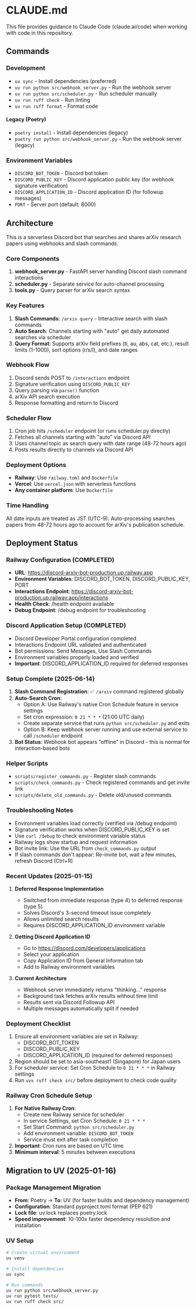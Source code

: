 # CLAUDE.md

This file provides guidance to Claude Code (claude.ai/code) when working with code in this repository.

## Commands

### Development
- `uv sync` - Install dependencies (preferred)
- `uv run python src/webhook_server.py` - Run the webhook server
- `uv run python src/scheduler.py` - Run scheduler manually
- `uv run ruff check` - Run linting
- `uv run ruff format` - Format code

#### Legacy (Poetry)
- `poetry install` - Install dependencies (legacy)
- `poetry run python src/webhook_server.py` - Run the webhook server (legacy)

### Environment Variables
- `DISCORD_BOT_TOKEN` - Discord bot token
- `DISCORD_PUBLIC_KEY` - Discord application public key (for webhook signature verification)
- `DISCORD_APPLICATION_ID` - Discord application ID (for followup messages)
- `PORT` - Server port (default: 8000)

## Architecture

This is a serverless Discord bot that searches and shares arXiv research papers using webhooks and slash commands.

### Core Components
1. **webhook_server.py** - FastAPI server handling Discord slash command interactions
2. **scheduler.py** - Separate service for auto-channel processing
3. **tools.py** - Query parser for arXiv search syntax

### Key Features
1. **Slash Commands**: `/arxiv query` - Interactive search with slash commands
2. **Auto Search**: Channels starting with "auto" get daily automated searches via scheduler
3. **Query Format**: Supports arXiv field prefixes (ti, au, abs, cat, etc.), result limits (1-1000), sort options (r/s/l), and date ranges

### Webhook Flow
1. Discord sends POST to `/interactions` endpoint
2. Signature verification using `DISCORD_PUBLIC_KEY`
3. Query parsing via `parse()` function
4. arXiv API search execution
5. Response formatting and return to Discord

### Scheduler Flow
1. Cron job hits `/scheduler` endpoint (or runs scheduler.py directly)
2. Fetches all channels starting with "auto" via Discord API
3. Uses channel topic as search query with date range (48-72 hours ago)
4. Posts results directly to channels via Discord API

### Deployment Options
- **Railway**: Use `railway.toml` and `Dockerfile`
- **Vercel**: Use `vercel.json` with serverless functions
- **Any container platform**: Use `Dockerfile`

### Time Handling
All date inputs are treated as JST (UTC-9). Auto-processing searches papers from 48-72 hours ago to account for arXiv's publication schedule.

## Deployment Status

### Railway Configuration (COMPLETED)
- **URL**: https://discord-arxiv-bot-production.up.railway.app
- **Environment Variables**: DISCORD_BOT_TOKEN, DISCORD_PUBLIC_KEY, PORT
- **Interactions Endpoint**: https://discord-arxiv-bot-production.up.railway.app/interactions
- **Health Check**: /health endpoint available
- **Debug Endpoint**: /debug endpoint for troubleshooting

### Discord Application Setup (COMPLETED)
- Discord Developer Portal configuration completed
- Interactions Endpoint URL validated and authenticated
- Bot permissions: Send Messages, Use Slash Commands
- Environment variables properly loaded and verified
- **Important**: DISCORD_APPLICATION_ID required for deferred responses

### Setup Complete (2025-06-14)
1. **Slash Command Registration**: ✅ `/arxiv` command registered globally
2. **Auto-Search Cron**: 
   - Option A: Use Railway's native Cron Schedule feature in service settings
   - Set cron expression: `0 21 * * *` (21:00 UTC daily)
   - Create separate service that runs `python src/scheduler.py` and exits
   - Option B: Keep webhook server running and use external service to call `/scheduler` endpoint
3. **Bot Status**: Webhook bot appears "offline" in Discord - this is normal for interaction-based bots

### Helper Scripts
- `scripts/register_commands.py` - Register slash commands
- `scripts/check_commands.py` - Check registered commands and get invite link
- `scripts/delete_old_commands.py` - Delete old/unused commands

### Troubleshooting Notes
- Environment variables load correctly (verified via /debug endpoint)
- Signature verification works when DISCORD_PUBLIC_KEY is set
- Use `curl /debug` to check environment variable status
- Railway logs show startup and request information
- Bot invite link: Use the URL from `check_commands.py` output
- If slash commands don't appear: Re-invite bot, wait a few minutes, refresh Discord (Ctrl+R)

### Recent Updates (2025-01-15)
1. **Deferred Response Implementation**
   - Switched from immediate response (type 4) to deferred response (type 5)
   - Solves Discord's 3-second timeout issue completely
   - Allows unlimited search results
   - Requires DISCORD_APPLICATION_ID environment variable

2. **Getting Discord Application ID**
   - Go to https://discord.com/developers/applications
   - Select your application
   - Copy Application ID from General Information tab
   - Add to Railway environment variables

3. **Current Architecture**
   - Webhook server immediately returns "thinking..." response
   - Background task fetches arXiv results without time limit
   - Results sent via Discord Followup API
   - Multiple messages automatically split if needed

### Deployment Checklist
1. Ensure all environment variables are set in Railway:
   - DISCORD_BOT_TOKEN
   - DISCORD_PUBLIC_KEY  
   - DISCORD_APPLICATION_ID (required for deferred responses)
2. Region should be set to asia-southeast1 (Singapore) for Japan users
3. For scheduler service: Set Cron Schedule to `0 21 * * *` in Railway settings
4. Run `uvx ruff check src/` before deployment to check code quality

### Railway Cron Schedule Setup
1. **For Native Railway Cron**:
   - Create new Railway service for scheduler
   - In service Settings, set Cron Schedule: `0 21 * * *`
   - Set Start Command: `python src/scheduler.py`
   - Add environment variable: `DISCORD_BOT_TOKEN`
   - Service must exit after task completion
2. **Important**: Cron runs are based on UTC time
3. **Minimum interval**: 5 minutes between executions

## Migration to UV (2025-01-16)

### Package Management Migration
- **From**: Poetry → **To**: UV (for faster builds and dependency management)
- **Configuration**: Standard pyproject.toml format (PEP 621)
- **Lock file**: uv.lock replaces poetry.lock
- **Speed improvement**: 10-100x faster dependency resolution and installation

### UV Setup
```bash
# Create virtual environment
uv venv

# Install dependencies
uv sync

# Run commands
uv run python src/webhook_server.py
uv run pytest tests/
uv run ruff check src/
```

